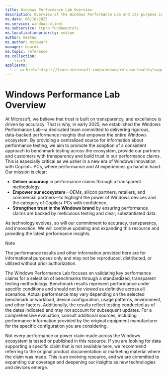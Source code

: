 ```yaml
---
title: Windows Performance Lab Overview
description: Overview of the Windows Performance Lab and its purpose in testing device performance.
ms.date: 06/16/2025
ms.service: windows-client
ms.subservice: itpro-fundamentals
ms.localizationpriority: medium
author: mestew
ms.author: mstewart
manager: bpardi
ms.topic: reference
ms.collection:
  - tier3
appliesto:
  - ✅ <a href="https://learn.microsoft.com/windows/release-health/supported-versions-windows-client" target="_blank">Windows 11</a>
--- 
```


# Windows Performance Lab Overview

At Microsoft, we believe that trust is built on transparency, and excellence is driven by accuracy. That is why, in early 2025, we established the Windows Performance Lab—a dedicated team committed to delivering rigorous, data-backed performance insights that empower the entire Windows ecosystem. By providing a centralized source for information about performance testing, we aim to promote the adoption of a consistent approach to benchmark testing across the ecosystem, provide our partners and customers with transparency and build trust in our performance claims. This is especially critical as we usher in a new era of Windows innovation with Copilot+ PCs, where performance and AI experiences go hand in hand. Our mission is clear:

- **Deliver accuracy** in performance claims through a transparent methodology.
- **Empower our ecosystem**—OEMs, silicon partners, retailers, and commercial partners—to highlight the power of Windows devices and the category of Copilot+ PCs with confidence.
- **Strengthen trust in the Windows brand** by ensuring performance claims are backed by meticulous testing and clear, substantiated data.

As technology evolves, so will our commitment to accuracy, transparency, and innovation. We will continue updating and expanding this resource and providing the latest performance insights.

> [!Note]
> The performance results and other information provided here are for informational purposes only and may not be reproduced, distributed, or utilized without prior authorization.
>
> The Windows Performance Lab focuses on validating key performance claims for a selection of benchmarks through a standardized, transparent testing methodology. Benchmark results represent performance under specific conditions and should not be viewed as definitive across all scenarios. Actual performance may vary depending on the selected benchmark or workload, device configuration, usage patterns, environment, and other factors. Additionally, the results reflect testing conducted as of the dates indicated and may not account for subsequent updates. For a comprehensive evaluation, consult additional sources, including performance information provided by the original equipment manufacturer for the specific configuration you are considering.
>
> Not every performance or power claim made across the Windows ecosystem is tested or published in this resource. If you are looking for data supporting a specific claim that is not available here, we recommend referring to the original product documentation or marketing material where the claim was made. This is an evolving resource, and we are committed to expanding our coverage and deepening our insights as new technologies and devices emerge.
